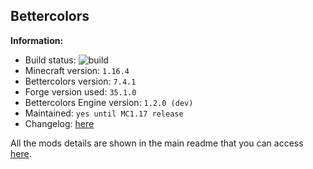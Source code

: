 ## Bettercolors

**Information:**
- Build status: ![build](https://img.shields.io/github/workflow/status/N3ROO/Bettercolors/Build%20MC1.16.4)
- Minecraft version: `1.16.4`
- Bettercolors version: `7.4.1`
- Forge version used: `35.1.0`
- Bettercolors Engine version: `1.2.0 (dev)`
- Maintained: `yes until MC1.17 release`
- Changelog: [here](CHANGELOG.MD)

All the mods details are shown in the main readme that you can access [here](https://github.com/N3ROO/Bettercolors).